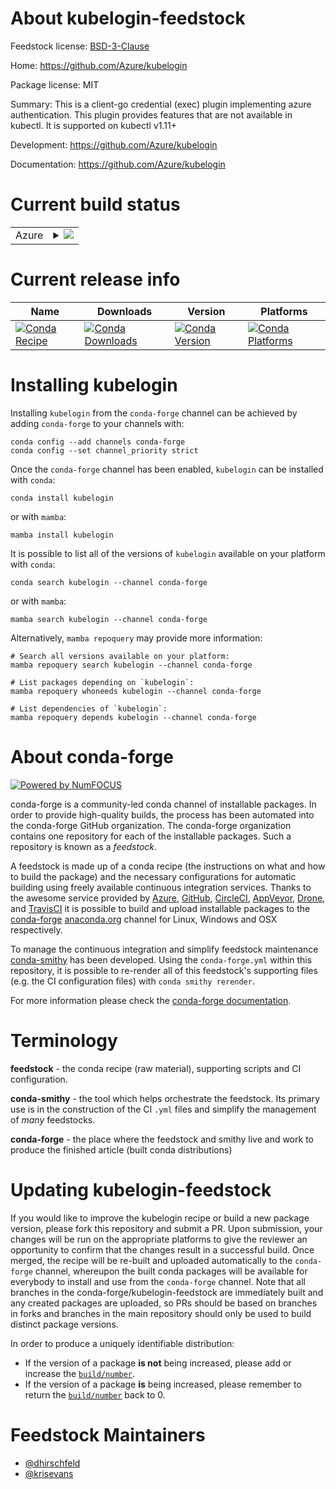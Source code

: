 About kubelogin-feedstock
=========================

Feedstock license: [BSD-3-Clause](https://github.com/conda-forge/kubelogin-feedstock/blob/main/LICENSE.txt)

Home: https://github.com/Azure/kubelogin

Package license: MIT

Summary: This is a client-go credential (exec) plugin implementing azure authentication. This plugin provides features that are not available in kubectl. It is supported on kubectl v1.11+

Development: https://github.com/Azure/kubelogin

Documentation: https://github.com/Azure/kubelogin

Current build status
====================


<table>
    
  <tr>
    <td>Azure</td>
    <td>
      <details>
        <summary>
          <a href="https://dev.azure.com/conda-forge/feedstock-builds/_build/latest?definitionId=10741&branchName=main">
            <img src="https://dev.azure.com/conda-forge/feedstock-builds/_apis/build/status/kubelogin-feedstock?branchName=main">
          </a>
        </summary>
        <table>
          <thead><tr><th>Variant</th><th>Status</th></tr></thead>
          <tbody><tr>
              <td>linux_64</td>
              <td>
                <a href="https://dev.azure.com/conda-forge/feedstock-builds/_build/latest?definitionId=10741&branchName=main">
                  <img src="https://dev.azure.com/conda-forge/feedstock-builds/_apis/build/status/kubelogin-feedstock?branchName=main&jobName=linux&configuration=linux%20linux_64_" alt="variant">
                </a>
              </td>
            </tr><tr>
              <td>osx_64</td>
              <td>
                <a href="https://dev.azure.com/conda-forge/feedstock-builds/_build/latest?definitionId=10741&branchName=main">
                  <img src="https://dev.azure.com/conda-forge/feedstock-builds/_apis/build/status/kubelogin-feedstock?branchName=main&jobName=osx&configuration=osx%20osx_64_" alt="variant">
                </a>
              </td>
            </tr><tr>
              <td>win_64</td>
              <td>
                <a href="https://dev.azure.com/conda-forge/feedstock-builds/_build/latest?definitionId=10741&branchName=main">
                  <img src="https://dev.azure.com/conda-forge/feedstock-builds/_apis/build/status/kubelogin-feedstock?branchName=main&jobName=win&configuration=win%20win_64_" alt="variant">
                </a>
              </td>
            </tr>
          </tbody>
        </table>
      </details>
    </td>
  </tr>
</table>

Current release info
====================

| Name | Downloads | Version | Platforms |
| --- | --- | --- | --- |
| [![Conda Recipe](https://img.shields.io/badge/recipe-kubelogin-green.svg)](https://anaconda.org/conda-forge/kubelogin) | [![Conda Downloads](https://img.shields.io/conda/dn/conda-forge/kubelogin.svg)](https://anaconda.org/conda-forge/kubelogin) | [![Conda Version](https://img.shields.io/conda/vn/conda-forge/kubelogin.svg)](https://anaconda.org/conda-forge/kubelogin) | [![Conda Platforms](https://img.shields.io/conda/pn/conda-forge/kubelogin.svg)](https://anaconda.org/conda-forge/kubelogin) |

Installing kubelogin
====================

Installing `kubelogin` from the `conda-forge` channel can be achieved by adding `conda-forge` to your channels with:

```
conda config --add channels conda-forge
conda config --set channel_priority strict
```

Once the `conda-forge` channel has been enabled, `kubelogin` can be installed with `conda`:

```
conda install kubelogin
```

or with `mamba`:

```
mamba install kubelogin
```

It is possible to list all of the versions of `kubelogin` available on your platform with `conda`:

```
conda search kubelogin --channel conda-forge
```

or with `mamba`:

```
mamba search kubelogin --channel conda-forge
```

Alternatively, `mamba repoquery` may provide more information:

```
# Search all versions available on your platform:
mamba repoquery search kubelogin --channel conda-forge

# List packages depending on `kubelogin`:
mamba repoquery whoneeds kubelogin --channel conda-forge

# List dependencies of `kubelogin`:
mamba repoquery depends kubelogin --channel conda-forge
```


About conda-forge
=================

[![Powered by
NumFOCUS](https://img.shields.io/badge/powered%20by-NumFOCUS-orange.svg?style=flat&colorA=E1523D&colorB=007D8A)](https://numfocus.org)

conda-forge is a community-led conda channel of installable packages.
In order to provide high-quality builds, the process has been automated into the
conda-forge GitHub organization. The conda-forge organization contains one repository
for each of the installable packages. Such a repository is known as a *feedstock*.

A feedstock is made up of a conda recipe (the instructions on what and how to build
the package) and the necessary configurations for automatic building using freely
available continuous integration services. Thanks to the awesome service provided by
[Azure](https://azure.microsoft.com/en-us/services/devops/), [GitHub](https://github.com/),
[CircleCI](https://circleci.com/), [AppVeyor](https://www.appveyor.com/),
[Drone](https://cloud.drone.io/welcome), and [TravisCI](https://travis-ci.com/)
it is possible to build and upload installable packages to the
[conda-forge](https://anaconda.org/conda-forge) [anaconda.org](https://anaconda.org/)
channel for Linux, Windows and OSX respectively.

To manage the continuous integration and simplify feedstock maintenance
[conda-smithy](https://github.com/conda-forge/conda-smithy) has been developed.
Using the ``conda-forge.yml`` within this repository, it is possible to re-render all of
this feedstock's supporting files (e.g. the CI configuration files) with ``conda smithy rerender``.

For more information please check the [conda-forge documentation](https://conda-forge.org/docs/).

Terminology
===========

**feedstock** - the conda recipe (raw material), supporting scripts and CI configuration.

**conda-smithy** - the tool which helps orchestrate the feedstock.
                   Its primary use is in the construction of the CI ``.yml`` files
                   and simplify the management of *many* feedstocks.

**conda-forge** - the place where the feedstock and smithy live and work to
                  produce the finished article (built conda distributions)


Updating kubelogin-feedstock
============================

If you would like to improve the kubelogin recipe or build a new
package version, please fork this repository and submit a PR. Upon submission,
your changes will be run on the appropriate platforms to give the reviewer an
opportunity to confirm that the changes result in a successful build. Once
merged, the recipe will be re-built and uploaded automatically to the
`conda-forge` channel, whereupon the built conda packages will be available for
everybody to install and use from the `conda-forge` channel.
Note that all branches in the conda-forge/kubelogin-feedstock are
immediately built and any created packages are uploaded, so PRs should be based
on branches in forks and branches in the main repository should only be used to
build distinct package versions.

In order to produce a uniquely identifiable distribution:
 * If the version of a package **is not** being increased, please add or increase
   the [``build/number``](https://docs.conda.io/projects/conda-build/en/latest/resources/define-metadata.html#build-number-and-string).
 * If the version of a package **is** being increased, please remember to return
   the [``build/number``](https://docs.conda.io/projects/conda-build/en/latest/resources/define-metadata.html#build-number-and-string)
   back to 0.

Feedstock Maintainers
=====================

* [@dhirschfeld](https://github.com/dhirschfeld/)
* [@krisevans](https://github.com/krisevans/)

